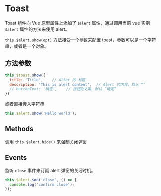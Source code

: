 # Toast

Toast 组件向 Vue 原型属性上添加了 `$alert` 属性，通过调用当前 vue 实例 `$alert` 属性的方法来使用 alert。

`this.$alert.show(opt)` 方法接受一个参数来配置 toast，参数可以是一个字符串，或者是一个对象。

## 方法参数

```js
this.$toast.show({
  title: 'Title',    // Alter 的 标题
  description: 'This is alert content',  // Alert 的内容，默认 “”
  // buttonText: '确定',    // 按钮的文案，默认 “确定”
})
```

或者直接传入字符串
```js
this.$alert.show('Hello world');
```

## Methods

调用 `this.$alert.hide()` 来强制关闭弹窗

## Events

监听 `close` 事件来订阅 alert 弹窗的关闭时机。

```js
this.$alert.$on('close', () => {
  console.log('confirm close');
});
```
